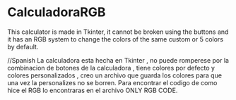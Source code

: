 # CalculadoraRGB
This calculator is made in Tkinter, it cannot be broken using the buttons and it has an RGB system to change the colors of the same custom or 5 colors by default.

//Spanish
La calculadora esta hecha en Tkinter , no puede romperese por la combinacion de botones de la calculadora , tiene colores por defecto y colores personalizados , creo un archivo que guarda los colores para que una vez la personalizes no se borren.
Para encontrar el codigo de como hice el RGB lo encontraras en el archivo ONLY RGB CODE.
